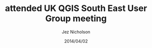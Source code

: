 ---
title: attended UK QGIS South East User Group meeting
date: 2014/04/02
tags: [events,geo]
author: Jez Nicholson
---